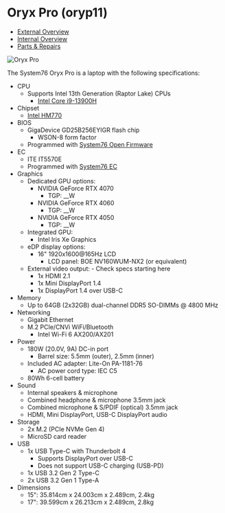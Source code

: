 # Oryx Pro (oryp11)

- [External Overview](./external-overview.md)
- [Internal Overview](./internal-overview.md)
- [Parts & Repairs](./repairs.md)

![Oryx Pro](./img/oryp11.webp)

The System76 Oryx Pro is a laptop with the following specifications:

- CPU
    - Supports Intel 13th Generation (Raptor Lake) CPUs
        - [Intel Core i9-13900H](https://ark.intel.com/content/www/us/en/ark/products/232135/intel-core-i913900h-processor-24m-cache-up-to-5-40-ghz.html)
- Chipset
    - [Intel HM770](https://ark.intel.com/content/www/us/en/ark/products/232478/intel-hm770-chipset.html)
- BIOS
    - GigaDevice GD25B256EYIGR flash chip
        - WSON-8 form factor
    - Programmed with [System76 Open Firmware](https://github.com/system76/firmware-open)
- EC
    - ITE IT5570E
    - Programmed with [System76 EC](https://github.com/system76/ec)
- Graphics
    - Dedicated GPU options:
        - NVIDIA GeForce RTX 4070
            - TGP: __W
        - NVIDIA GeForce RTX 4060
            - TGP: __W
        - NVIDIA GeForce RTX 4050
            - TGP: __W
    - Integrated GPU:
        - Intel Iris Xe Graphics
    - eDP display options:
        - 16" 1920x1600@165Hz LCD
            - LCD panel: BOE NV160WUM-NX2 (or equivalent)
    - External video output: - Check specs starting here
        - 1x HDMI 2.1
        - 1x Mini DisplayPort 1.4
        - 1x DisplayPort 1.4 over USB-C
- Memory
    - Up to 64GB (2x32GB) dual-channel DDR5 SO-DIMMs @ 4800 MHz
- Networking
    - Gigabit Ethernet
    - M.2 PCIe/CNVi WiFi/Bluetooth
        - Intel Wi-Fi 6 AX200/AX201
- Power
    - 180W (20.0V, 9A) DC-in port
        - Barrel size: 5.5mm (outer), 2.5mm (inner)
    - Included AC adapter: Lite-On PA-1181-76
        - AC power cord type: IEC C5
    - 80Wh 6-cell battery
- Sound
    - Internal speakers & microphone
    - Combined headphone & microphone 3.5mm jack
    - Combined microphone & S/PDIF (optical) 3.5mm jack
    - HDMI, Mini DisplayPort, USB-C DisplayPort audio
- Storage
    - 2x M.2 (PCIe NVMe Gen 4)
    - MicroSD card reader
- USB
    - 1x USB Type-C with Thunderbolt 4
        - Supports DisplayPort over USB-C
        - Does not support USB-C charging (USB-PD)
    - 1x USB 3.2 Gen 2 Type-C
    - 2x USB 3.2 Gen 1 Type-A
- Dimensions
    - 15": 35.814cm x 24.003cm x 2.489cm, 2.4kg
    - 17": 39.599cm x 26.213cm x 2.489cm, 2.8kg
